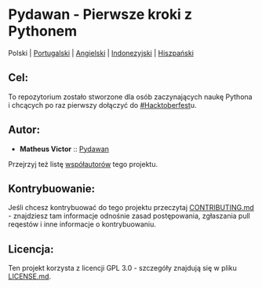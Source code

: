 # Pydawan - Pierwsze kroki z Pythonem
<p align="center">

  <span>Polski</span> |
  <a href="https://github.com/matheusvictor/Pydawan#pydawan---iniciando-no-python">Portugalski</a> |
  <a href="lang/english#pydawan---getting-started-with-python">Angielski</a> |
  <a href="lang/indonesian/README.md#pydawan---memulai-dengan-python">Indonezyjski</a> |
  <a href="lang/spanish#pydawan---comenzando-con-python">Hiszpański</a>

</p>

## Cel: 

To repozytorium zostało stworzone dla osób zaczynających naukę Pythona i chcących po raz pierwszy dołączyć do [#Hacktoberfest](https://hacktoberfest.digitalocean.com/)u.

## Autor:

* **Matheus Victor** :: [Pydawan](https://github.com/matheusvictor/Pydawan)

Przejrzyj też listę [współautorów](https://github.com/matheusvictor/Pydawan/graphs/contributors) tego projektu.

## Kontrybuowanie:

Jeśli chcesz kontrybuować do tego projektu przeczytaj [CONTRIBUTING.md](https://github.com/matheusvictor/Pydawan/blob/master/CONTRIBUTING.md) - znajdziesz tam informacje odnośnie zasad postępowania, zgłaszania pull reqestów i inne informacje o kontrybuowaniu.

## Licencja:

Ten projekt korzysta z licencji GPL 3.0 - szczegóły znajdują się w pliku [LICENSE.md](https://github.com/matheusvictor/Pydawan/blob/master/LICENSE).
